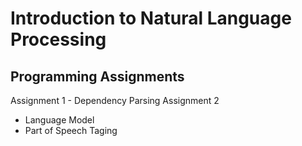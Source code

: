 # Introduction to Natural Language Processing 
## Programming Assignments

Assignment 1 - Dependency Parsing
Assignment 2
- Language Model
- Part of Speech Taging
